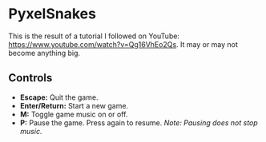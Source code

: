 # PyxelSnakes

This is the result of a tutorial I followed on YouTube: <https://www.youtube.com/watch?v=Qg16VhEo2Qs>. It may or may not become anything big.


## Controls

- **Escape:** Quit the game.
- **Enter/Return:** Start a new game.
- **M:** Toggle game music on or off.
- **P:** Pause the game. Press again to resume. *Note: Pausing does not stop music.*
